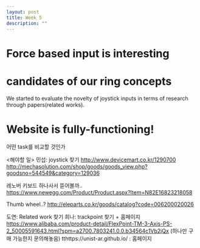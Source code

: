 ```yaml
---
layout: post
title: Week 5
description: ""
---
```


# Force based input is interesting


# candidates of our ring concepts
We started to evaluate the novelty of joystick inputs in terms of research through papers(related works).<br>

# Website is fully-functioning!

어떤 task를 비교할 것인가

<해야할 일>
민섭: joystick 찾기
http://www.devicemart.co.kr/1290700
http://mechasolution.com/shop/goods/goods_view.php?goodsno=544549&category=129036

레노버 키보드 하나사서 뜯어볼까..
https://www.newegg.com/Product/Product.aspx?Item=N82E16823218058

Thumb wheel..? http://eleparts.co.kr/goods/catalog?code=006200020026

도연: Related work 찾기
희나: trackpoint 찾기 + 홈페이지
https://www.alibaba.com/product-detail/FlexPoint-TM-3-Axis-PS-2_50005591643.html?spm=a2700.7803241.0.0.b34564c1Vb2jQx (하나만 구매 가능한지 문의해놓음)
tthttps://unist-ar.github.io/ : 홈페이지
